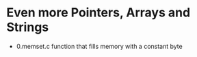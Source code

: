 # Even more Pointers, Arrays and Strings

* 0.memset.c	function that fills memory with a constant byte
